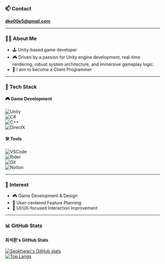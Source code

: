 


### 📫 Contact
**dko00e5@gmail.com**

---

### 🧑‍💻 About Me
- 🕹️ Unity-based game developer  
- 🎮 Driven by a passion for Unity engine development, real-time rendering, robust system architecture, and immersive gameplay logic.
- 🚀 I aim to become a Client Programmer  

---

### 🧰 Tech Stack

#### 🎮 Game Development  
![Unity](https://img.shields.io/badge/Unity-100000?style=flat&logo=unity&logoColor=white)  
![C#](https://img.shields.io/badge/C%23-239120?style=flat&logo=c-sharp&logoColor=white)  
![C++](https://img.shields.io/badge/C%2B%2B-00599C?style=flat&logo=c%2B%2B&logoColor=white)  
![DirectX](https://img.shields.io/badge/DirectX-0036A0?style=flat&logo=directx&logoColor=white)

#### 🛠 Tools  
![VSCode](https://img.shields.io/badge/VSCode-007ACC?style=flat&logo=visual-studio-code&logoColor=white)  
![Rider](https://img.shields.io/badge/Rider-000000?style=flat&logo=rider&logoColor=white)  
![Git](https://img.shields.io/badge/Git-F05032?style=flat&logo=git&logoColor=white)  
![Notion](https://img.shields.io/badge/Notion-000000?style=flat&logo=notion&logoColor=white)  

---

### 🌟 Interest
- 🎮 Game Development & Design  
- 🧠 User-centered Feature Planning  
- 🎨 UI/UX-focused Interaction Improvement  

---

### 📊 GitHub Stats

#### 최석환's GitHub Stats  
[![Seokhwan's GitHub stats](https://github-readme-stats.vercel.app/api?username=Seokhwan031&count_private=true&show_icons=true&theme=default)](https://github.com/Seokhwan031)  
[![Top Langs](https://github-readme-stats.vercel.app/api/top-langs/?username=Seokhwan031&layout=compact)](https://github.com/Seokhwan031)
